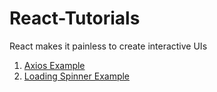 # React-Tutorials
React makes it painless to create interactive UIs

1. [Axios Example](https://github.com/georgioupanayiotis/React-Tutorials/blob/master/axios-example.js)
2. [Loading Spinner Example](https://github.com/georgioupanayiotis/React-Tutorials/blob/master/Loading-Spinner-Example.js)
